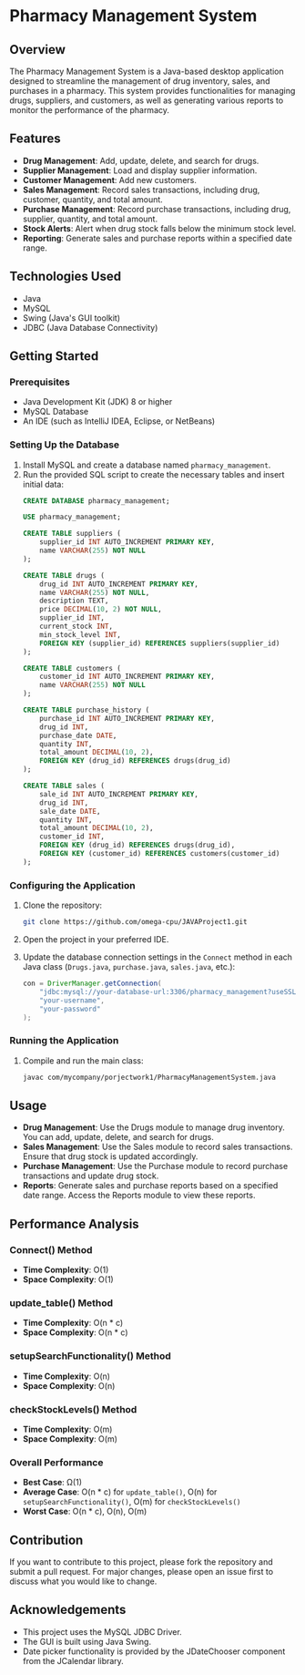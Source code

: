 # Pharmacy Management System

## Overview

The Pharmacy Management System is a Java-based desktop application designed to streamline the management of drug inventory, sales, and purchases in a pharmacy. This system provides functionalities for managing drugs, suppliers, and customers, as well as generating various reports to monitor the performance of the pharmacy.

## Features

- **Drug Management**: Add, update, delete, and search for drugs.
- **Supplier Management**: Load and display supplier information.
- **Customer Management**: Add new customers.
- **Sales Management**: Record sales transactions, including drug, customer, quantity, and total amount.
- **Purchase Management**: Record purchase transactions, including drug, supplier, quantity, and total amount.
- **Stock Alerts**: Alert when drug stock falls below the minimum stock level.
- **Reporting**: Generate sales and purchase reports within a specified date range.

## Technologies Used

- Java
- MySQL
- Swing (Java's GUI toolkit)
- JDBC (Java Database Connectivity)

## Getting Started

### Prerequisites

- Java Development Kit (JDK) 8 or higher
- MySQL Database
- An IDE (such as IntelliJ IDEA, Eclipse, or NetBeans)

### Setting Up the Database

1. Install MySQL and create a database named `pharmacy_management`.
2. Run the provided SQL script to create the necessary tables and insert initial data:
   ```sql
   CREATE DATABASE pharmacy_management;

   USE pharmacy_management;

   CREATE TABLE suppliers (
       supplier_id INT AUTO_INCREMENT PRIMARY KEY,
       name VARCHAR(255) NOT NULL
   );

   CREATE TABLE drugs (
       drug_id INT AUTO_INCREMENT PRIMARY KEY,
       name VARCHAR(255) NOT NULL,
       description TEXT,
       price DECIMAL(10, 2) NOT NULL,
       supplier_id INT,
       current_stock INT,
       min_stock_level INT,
       FOREIGN KEY (supplier_id) REFERENCES suppliers(supplier_id)
   );

   CREATE TABLE customers (
       customer_id INT AUTO_INCREMENT PRIMARY KEY,
       name VARCHAR(255) NOT NULL
   );

   CREATE TABLE purchase_history (
       purchase_id INT AUTO_INCREMENT PRIMARY KEY,
       drug_id INT,
       purchase_date DATE,
       quantity INT,
       total_amount DECIMAL(10, 2),
       FOREIGN KEY (drug_id) REFERENCES drugs(drug_id)
   );

   CREATE TABLE sales (
       sale_id INT AUTO_INCREMENT PRIMARY KEY,
       drug_id INT,
       sale_date DATE,
       quantity INT,
       total_amount DECIMAL(10, 2),
       customer_id INT,
       FOREIGN KEY (drug_id) REFERENCES drugs(drug_id),
       FOREIGN KEY (customer_id) REFERENCES customers(customer_id)
   );
   ```

### Configuring the Application

1. Clone the repository:
   ```sh
   git clone https://github.com/omega-cpu/JAVAProject1.git
   ```

2. Open the project in your preferred IDE.

3. Update the database connection settings in the `Connect` method in each Java class (`Drugs.java`, `purchase.java`, `sales.java`, etc.):
   ```java
   con = DriverManager.getConnection(
       "jdbc:mysql://your-database-url:3306/pharmacy_management?useSSL=false&allowPublicKeyRetrieval=true&serverTimezone=UTC", 
       "your-username", 
       "your-password"
   );
   ```

### Running the Application

1. Compile and run the main class:
   ```sh
   javac com/mycompany/porjectwork1/PharmacyManagementSystem.java
   ```

## Usage

- **Drug Management**: Use the Drugs module to manage drug inventory. You can add, update, delete, and search for drugs.
- **Sales Management**: Use the Sales module to record sales transactions. Ensure that drug stock is updated accordingly.
- **Purchase Management**: Use the Purchase module to record purchase transactions and update drug stock.
- **Reports**: Generate sales and purchase reports based on a specified date range. Access the Reports module to view these reports.

## Performance Analysis

### Connect() Method
- **Time Complexity**: O(1)
- **Space Complexity**: O(1)

### update_table() Method
- **Time Complexity**: O(n * c)
- **Space Complexity**: O(n * c)

### setupSearchFunctionality() Method
- **Time Complexity**: O(n)
- **Space Complexity**: O(n)

### checkStockLevels() Method
- **Time Complexity**: O(m)
- **Space Complexity**: O(m)

### Overall Performance
- **Best Case**: Ω(1)
- **Average Case**: O(n * c) for `update_table()`, O(n) for `setupSearchFunctionality()`, O(m) for `checkStockLevels()`
- **Worst Case**: O(n * c), O(n), O(m)

## Contribution

If you want to contribute to this project, please fork the repository and submit a pull request. For major changes, please open an issue first to discuss what you would like to change.


## Acknowledgements

- This project uses the MySQL JDBC Driver.
- The GUI is built using Java Swing.
- Date picker functionality is provided by the JDateChooser component from the JCalendar library.
